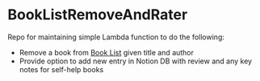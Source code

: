 # BookListRemoveAndRater

Repo for maintaining simple Lambda function to do the following:
* Remove a book from [Book List](https://gist.github.com/TStansel/75e20ceb78e233668d53878e591bf180) given title and author
* Provide option to add new entry in Notion DB with review and any key notes for self-help books